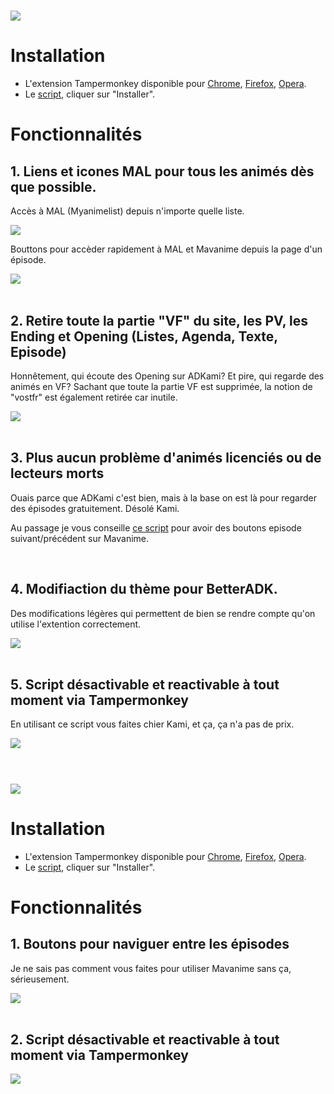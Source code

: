 #

![](https://i.imgur.com/wOQ3Mop.png)


# Installation
- L'extension Tampermonkey disponible pour [Chrome](https://chrome.google.com/webstore/detail/tampermonkey/dhdgffkkebhmkfjojejmpbldmpobfkfo?hl=fr), [Firefox](https://addons.mozilla.org/fr/firefox/addon/tampermonkey/), [Opera](https://addons.opera.com/fr/extensions/details/tampermonkey-beta/).
- Le [script](https://github.com/Zenrac/Zenrac.github.io/raw/main/scripts/BetterADK.user.js), cliquer sur "Installer".

# Fonctionnalités
## 1. Liens et icones MAL pour tous les animés dès que possible.
Accès à MAL (Myanimelist) depuis n'importe quelle liste.
<div style="text-align:left">
    <img src="https://i.imgur.com/c72gGC9.png" />
</div>

Bouttons pour accèder rapidement à MAL et Mavanime depuis la page d'un épisode.

<div style="text-align:left">
    <img src="https://i.imgur.com/XJkJdol.png" />
</div>

<br />

## 2. Retire toute la partie "VF" du site, les PV, les Ending et Opening (Listes, Agenda, Texte, Episode)
Honnêtement, qui écoute des Opening sur ADKami? Et pire, qui regarde des animés en VF? Sachant que toute la partie VF est supprimée, la notion de "vostfr" est également retirée car inutile.

<div style="text-align:left">
    <img src="https://i.imgur.com/NC7gRGM.png" />
</div>

<br />

## 3. Plus aucun problème d'animés licenciés ou de lecteurs morts
Ouais parce que ADKami c'est bien, mais à la base on est là pour regarder des épisodes gratuitement. Désolé Kami.

Au passage je vous conseille [ce script](https://github.com/Zenrac/Zenrac.github.io/raw/main/scripts/BetterMav.user.js) pour avoir des boutons episode suivant/précédent sur Mavanime.

<br />

## 4. Modifiaction du thème pour BetterADK.
Des modifications légères qui permettent de bien se rendre compte qu'on utilise l'extention correctement.

<div style="text-align:left">
    <img src="https://i.imgur.com/ubAdIkQ.png" />
</div>

<br />

## 5. Script désactivable et reactivable à tout moment via Tampermonkey
En utilisant ce script vous faites chier Kami, et ça, ça n'a pas de prix.
<div style="text-align:left">
    <img src="https://i.imgur.com/zFfkk3X.png" />
</div>

<br />

#

![](https://i.imgur.com/lYMTw7Y.png)

# Installation
- L'extension Tampermonkey disponible pour [Chrome](https://chrome.google.com/webstore/detail/tampermonkey/dhdgffkkebhmkfjojejmpbldmpobfkfo?hl=fr), [Firefox](https://addons.mozilla.org/fr/firefox/addon/tampermonkey/), [Opera](https://addons.opera.com/fr/extensions/details/tampermonkey-beta/).
- Le [script](https://github.com/Zenrac/Zenrac.github.io/raw/main/scripts/BetterMav.user.js), cliquer sur "Installer".

# Fonctionnalités
## 1. Boutons pour naviguer entre les épisodes

Je ne sais pas comment vous faites pour utiliser Mavanime sans ça, sérieusement.
<div style="text-align:left">
    <img src="https://i.imgur.com/IEPEWWv.png" />
</div>

<br />

## 2. Script désactivable et reactivable à tout moment via Tampermonkey

<div style="text-align:left">
    <img src="https://i.imgur.com/zFfkk3X.png" />
</div>
